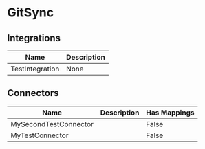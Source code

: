 # GitSync

## Integrations
|Name|Description|
|----|-----------|
|TestIntegration|None|


## Connectors
|Name|Description|Has Mappings|
|----|-----------|------------|
|MySecondTestConnector||False|
|MyTestConnector||False|

